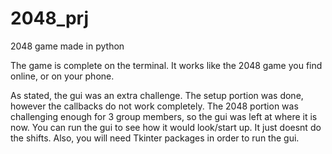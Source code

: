 # 2048_prj
2048 game made in python

The game is complete on the terminal.
It works like the 2048 game you find online, or on your phone.

As stated, the gui was an extra challenge. The setup portion was done, however the callbacks do not work completely. The 2048 portion was challenging
enough for 3 group members, so the gui was left at where it is now. You can run the gui to see how it would look/start up. It just doesnt do the shifts.
Also, you will need Tkinter packages in order to run the gui.
